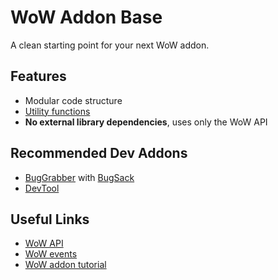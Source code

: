 # WoW Addon Base

A clean starting point for your next WoW addon.

## Features

- Modular code structure
- [Utility functions](/Utils.lua)
- **No external library dependencies**, uses only the WoW API

## Recommended Dev Addons

- [BugGrabber](https://www.curseforge.com/wow/addons/bug-grabber) with [BugSack](https://www.curseforge.com/wow/addons/bugsack)
- [DevTool](https://github.com/brittyazel/DevTool)

## Useful Links

- [WoW API](https://wow.gamepedia.com/API)
- [WoW events](https://wow.gamepedia.com/Events)
- [WoW addon tutorial](https://wowpedia.fandom.com/wiki/Create_a_WoW_AddOn_in_15_Minutes)

